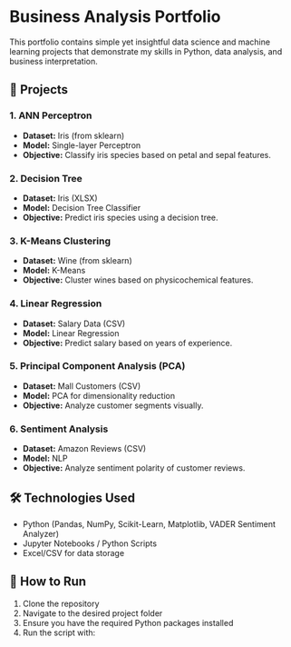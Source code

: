 # Business Analysis Portfolio

This portfolio contains simple yet insightful data science and machine learning projects that demonstrate my skills in Python, data analysis, and business interpretation.

## 📁 Projects

### 1. ANN Perceptron
- **Dataset:** Iris (from sklearn)
- **Model:** Single-layer Perceptron
- **Objective:** Classify iris species based on petal and sepal features.

### 2. Decision Tree
- **Dataset:** Iris (XLSX)
- **Model:** Decision Tree Classifier
- **Objective:** Predict iris species using a decision tree.

### 3. K-Means Clustering
- **Dataset:** Wine (from sklearn)
- **Model:** K-Means
- **Objective:** Cluster wines based on physicochemical features.

### 4. Linear Regression
- **Dataset:** Salary Data (CSV)
- **Model:** Linear Regression
- **Objective:** Predict salary based on years of experience.

### 5. Principal Component Analysis (PCA)
- **Dataset:** Mall Customers (CSV)
- **Model:** PCA for dimensionality reduction
- **Objective:** Analyze customer segments visually.

### 6. Sentiment Analysis
- **Dataset:** Amazon Reviews (CSV)
- **Model:** NLP
- **Objective:** Analyze sentiment polarity of customer reviews.

## 🛠️ Technologies Used
- Python (Pandas, NumPy, Scikit-Learn, Matplotlib, VADER Sentiment Analyzer)
- Jupyter Notebooks / Python Scripts
- Excel/CSV for data storage

## 📎 How to Run
1. Clone the repository
2. Navigate to the desired project folder
3. Ensure you have the required Python packages installed
4. Run the script with:
```bash
